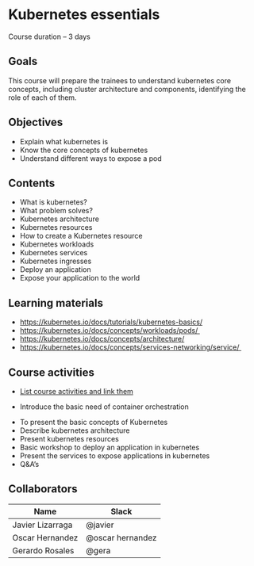 # Kubernetes essentials  

Course duration – 3 days  

## Goals
This course will prepare the trainees to understand kubernetes core concepts, including cluster architecture and components, identifying the role of each of them. 

## Objectives
* Explain what kubernetes is 
* Know the core concepts of kubernetes 
* Understand different ways to expose a pod 

## Contents
* What is kubernetes? 
* What problem solves? 
* Kubernetes architecture 
* Kubernetes resources 
* How to create a Kubernetes resource 
* Kubernetes workloads 
* Kubernetes services 
* Kubernetes ingresses 
* Deploy an application 
* Expose your application to the world  


## Learning materials
- https://kubernetes.io/docs/tutorials/kubernetes-basics/ 
- https://kubernetes.io/docs/concepts/workloads/pods/  
- https://kubernetes.io/docs/concepts/architecture/ 
- https://kubernetes.io/docs/concepts/services-networking/service/  


## Course activities
* [List course activities and link them](./01-activity-title.md)
- Introduce the basic need of container orchestration 
* To present the basic concepts of Kubernetes 
* Describe kubernetes architecture 
* Present kubernetes resources  
* Basic workshop to deploy an application in kubernetes 
* Present the services to expose applications in kubernetes 
* Q&A’s 


## Collaborators

Name     |   Slack  | 
---------|----------|
 Javier Lizarraga   | @javier | 
 Oscar Hernandez    | @oscar hernandez |
 Gerardo Rosales    | @gera |




